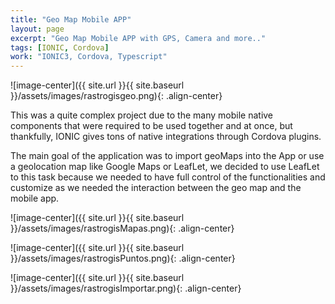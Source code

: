 ```yaml
---
title: "Geo Map Mobile APP"
layout: page
excerpt: "Geo Map Mobile APP with GPS, Camera and more.."
tags: [IONIC, Cordova] 
work: "IONIC3, Cordova, Typescript"
---
```


![image-center]({{ site.url }}{{ site.baseurl }}/assets/images/rastrogisgeo.png){: .align-center}

This was a quite complex project due to the many mobile native components that were required to be used together and at once, but thankfully, IONIC gives tons of native integrations through Cordova plugins. 

The main goal of the application was to import geoMaps into the App or use a geolocation map like Google Maps or LeafLet, we decided to use LeafLet to this task because we needed to have full control of the functionalities and customize as we needed the interaction between the geo map and the mobile app. 

![image-center]({{ site.url }}{{ site.baseurl }}/assets/images/rastrogisMapas.png){: .align-center}

![image-center]({{ site.url }}{{ site.baseurl }}/assets/images/rastrogisPuntos.png){: .align-center}

![image-center]({{ site.url }}{{ site.baseurl }}/assets/images/rastrogisImportar.png){: .align-center}